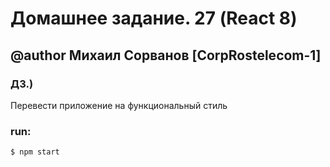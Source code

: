 # Домашнее задание. 27 (React 8)
 @author Михаил Сорванов [CorpRostelecom-1]
 ----
 ### ДЗ.) 
 Перевести приложение на функциональный стиль

### run: 
```sh
$ npm start
```
